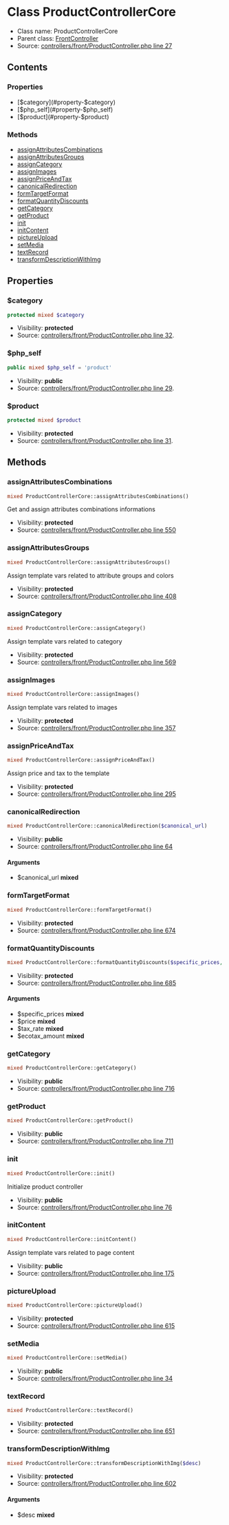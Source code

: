 Class ProductControllerCore
=====================





* Class name: ProductControllerCore
* Parent class: [FrontController](class.FrontControllerCore.md)
* Source: [controllers/front/ProductController.php line 27](https://github.com/PrestaShop/PrestaShop/blob/1.6.0.11/controllers/front/ProductController.php#L27)


Contents
--------


### Properties

* [$category](#property-$category)
* [$php_self](#property-$php_self)
* [$product](#property-$product)

### Methods

* [assignAttributesCombinations](#method-assignAttributesCombinations)
* [assignAttributesGroups](#method-assignAttributesGroups)
* [assignCategory](#method-assignCategory)
* [assignImages](#method-assignImages)
* [assignPriceAndTax](#method-assignPriceAndTax)
* [canonicalRedirection](#method-canonicalRedirection)
* [formTargetFormat](#method-formTargetFormat)
* [formatQuantityDiscounts](#method-formatQuantityDiscounts)
* [getCategory](#method-getCategory)
* [getProduct](#method-getProduct)
* [init](#method-init)
* [initContent](#method-initContent)
* [pictureUpload](#method-pictureUpload)
* [setMedia](#method-setMedia)
* [textRecord](#method-textRecord)
* [transformDescriptionWithImg](#method-transformDescriptionWithImg)




Properties
----------


### <a name="property-$category"></a>$category

```php
protected mixed $category
```





* Visibility: **protected**
* Source: [controllers/front/ProductController.php line 32](https://github.com/PrestaShop/PrestaShop/blob/1.6.0.11/controllers/front/ProductController.php#L32).


### <a name="property-$php_self"></a>$php_self

```php
public mixed $php_self = 'product'
```





* Visibility: **public**
* Source: [controllers/front/ProductController.php line 29](https://github.com/PrestaShop/PrestaShop/blob/1.6.0.11/controllers/front/ProductController.php#L29).


### <a name="property-$product"></a>$product

```php
protected mixed $product
```





* Visibility: **protected**
* Source: [controllers/front/ProductController.php line 31](https://github.com/PrestaShop/PrestaShop/blob/1.6.0.11/controllers/front/ProductController.php#L31).


Methods
-------


### <a name="method-assignAttributesCombinations"></a>assignAttributesCombinations

```php
mixed ProductControllerCore::assignAttributesCombinations()
```

Get and assign attributes combinations informations



* Visibility: **protected**
* Source: [controllers/front/ProductController.php line 550](https://github.com/PrestaShop/PrestaShop/blob/1.6.0.11/controllers/front/ProductController.php#L550)




### <a name="method-assignAttributesGroups"></a>assignAttributesGroups

```php
mixed ProductControllerCore::assignAttributesGroups()
```

Assign template vars related to attribute groups and colors



* Visibility: **protected**
* Source: [controllers/front/ProductController.php line 408](https://github.com/PrestaShop/PrestaShop/blob/1.6.0.11/controllers/front/ProductController.php#L408)




### <a name="method-assignCategory"></a>assignCategory

```php
mixed ProductControllerCore::assignCategory()
```

Assign template vars related to category



* Visibility: **protected**
* Source: [controllers/front/ProductController.php line 569](https://github.com/PrestaShop/PrestaShop/blob/1.6.0.11/controllers/front/ProductController.php#L569)




### <a name="method-assignImages"></a>assignImages

```php
mixed ProductControllerCore::assignImages()
```

Assign template vars related to images



* Visibility: **protected**
* Source: [controllers/front/ProductController.php line 357](https://github.com/PrestaShop/PrestaShop/blob/1.6.0.11/controllers/front/ProductController.php#L357)




### <a name="method-assignPriceAndTax"></a>assignPriceAndTax

```php
mixed ProductControllerCore::assignPriceAndTax()
```

Assign price and tax to the template



* Visibility: **protected**
* Source: [controllers/front/ProductController.php line 295](https://github.com/PrestaShop/PrestaShop/blob/1.6.0.11/controllers/front/ProductController.php#L295)




### <a name="method-canonicalRedirection"></a>canonicalRedirection

```php
mixed ProductControllerCore::canonicalRedirection($canonical_url)
```





* Visibility: **public**
* Source: [controllers/front/ProductController.php line 64](https://github.com/PrestaShop/PrestaShop/blob/1.6.0.11/controllers/front/ProductController.php#L64)


#### Arguments
* $canonical_url **mixed**



### <a name="method-formTargetFormat"></a>formTargetFormat

```php
mixed ProductControllerCore::formTargetFormat()
```





* Visibility: **protected**
* Source: [controllers/front/ProductController.php line 674](https://github.com/PrestaShop/PrestaShop/blob/1.6.0.11/controllers/front/ProductController.php#L674)




### <a name="method-formatQuantityDiscounts"></a>formatQuantityDiscounts

```php
mixed ProductControllerCore::formatQuantityDiscounts($specific_prices, $price, $tax_rate, $ecotax_amount)
```





* Visibility: **protected**
* Source: [controllers/front/ProductController.php line 685](https://github.com/PrestaShop/PrestaShop/blob/1.6.0.11/controllers/front/ProductController.php#L685)


#### Arguments
* $specific_prices **mixed**
* $price **mixed**
* $tax_rate **mixed**
* $ecotax_amount **mixed**



### <a name="method-getCategory"></a>getCategory

```php
mixed ProductControllerCore::getCategory()
```





* Visibility: **public**
* Source: [controllers/front/ProductController.php line 716](https://github.com/PrestaShop/PrestaShop/blob/1.6.0.11/controllers/front/ProductController.php#L716)




### <a name="method-getProduct"></a>getProduct

```php
mixed ProductControllerCore::getProduct()
```





* Visibility: **public**
* Source: [controllers/front/ProductController.php line 711](https://github.com/PrestaShop/PrestaShop/blob/1.6.0.11/controllers/front/ProductController.php#L711)




### <a name="method-init"></a>init

```php
mixed ProductControllerCore::init()
```

Initialize product controller



* Visibility: **public**
* Source: [controllers/front/ProductController.php line 76](https://github.com/PrestaShop/PrestaShop/blob/1.6.0.11/controllers/front/ProductController.php#L76)




### <a name="method-initContent"></a>initContent

```php
mixed ProductControllerCore::initContent()
```

Assign template vars related to page content



* Visibility: **public**
* Source: [controllers/front/ProductController.php line 175](https://github.com/PrestaShop/PrestaShop/blob/1.6.0.11/controllers/front/ProductController.php#L175)




### <a name="method-pictureUpload"></a>pictureUpload

```php
mixed ProductControllerCore::pictureUpload()
```





* Visibility: **protected**
* Source: [controllers/front/ProductController.php line 615](https://github.com/PrestaShop/PrestaShop/blob/1.6.0.11/controllers/front/ProductController.php#L615)




### <a name="method-setMedia"></a>setMedia

```php
mixed ProductControllerCore::setMedia()
```





* Visibility: **public**
* Source: [controllers/front/ProductController.php line 34](https://github.com/PrestaShop/PrestaShop/blob/1.6.0.11/controllers/front/ProductController.php#L34)




### <a name="method-textRecord"></a>textRecord

```php
mixed ProductControllerCore::textRecord()
```





* Visibility: **protected**
* Source: [controllers/front/ProductController.php line 651](https://github.com/PrestaShop/PrestaShop/blob/1.6.0.11/controllers/front/ProductController.php#L651)




### <a name="method-transformDescriptionWithImg"></a>transformDescriptionWithImg

```php
mixed ProductControllerCore::transformDescriptionWithImg($desc)
```





* Visibility: **protected**
* Source: [controllers/front/ProductController.php line 602](https://github.com/PrestaShop/PrestaShop/blob/1.6.0.11/controllers/front/ProductController.php#L602)


#### Arguments
* $desc **mixed**


